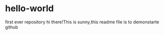 # hello-world
first ever repository
hi there!This is sunny,this readme file is to demonstarte github
